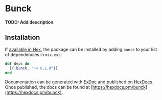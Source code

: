 # Bunck

**TODO: Add description**

## Installation

If [available in Hex](https://hex.pm/docs/publish), the package can be installed
by adding `bunck` to your list of dependencies in `mix.exs`:

```elixir
def deps do
  [{:bunck, "~> 0.1.0"}]
end
```

Documentation can be generated with [ExDoc](https://github.com/elixir-lang/ex_doc)
and published on [HexDocs](https://hexdocs.pm). Once published, the docs can
be found at [https://hexdocs.pm/bunck](https://hexdocs.pm/bunck).

